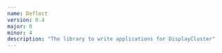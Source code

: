 ```yaml
---
name: Deflect
version: 0.4
major: 0
minor: 4
description: "The library to write applications for DisplayCluster"
---
```


